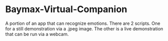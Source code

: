 # Baymax-Virtual-Companion
A portion of an app that can recognize emotions.
There are 2 scripts. One for a still demonstration via a .jpeg image.
The other is a live demonstration that can be run via a webcam.
